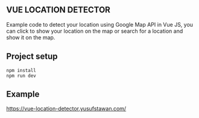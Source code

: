 ## VUE LOCATION DETECTOR

Example code to detect your location using Google Map API in Vue JS, you can click to show your location on the map or search for a location and show it on the map.

## Project setup

```
npm install
npm run dev
```

## Example

https://vue-location-detector.yusufstawan.com/
